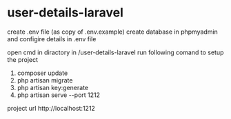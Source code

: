 # user-details-laravel
create .env file (as copy of .env.example)
create database in phpmyadmin and configire details in .env file

open cmd in diractory in /user-details-laravel
run following comand to setup the project
1. composer update
2. php artisan migrate
3. php artisan key:generate
4. php artisan serve --port 1212

project url http://localhost:1212

